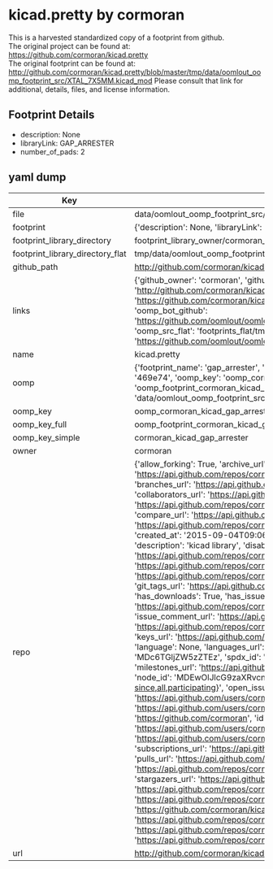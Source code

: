 # kicad.pretty by cormoran  
This is a harvested standardized copy of a footprint from github.  
The original project can be found at:  
https://github.com/cormoran/kicad.pretty  
The original footprint can be found at:
http://github.com/cormoran/kicad.pretty/blob/master/tmp/data/oomlout_oomp_footprint_src/XTAL_7X5MM.kicad_mod
Please consult that link for additional, details, files, and license information.  
## Footprint Details
* description: None  
* libraryLink: GAP_ARRESTER  
* number_of_pads: 2  
## yaml dump  
| Key | Value |  
| --- | --- |  
| file | data/oomlout_oomp_footprint_src/kicad.pretty/GAP_ARRESTER.kicad_mod |  
| footprint | {'description': None, 'libraryLink': 'GAP_ARRESTER', 'number_of_pads': 2} |  
| footprint_library_directory | footprint_library_owner/cormoran_kicad.pretty |  
| footprint_library_directory_flat | tmp/data/oomlout_oomp_footprint_src/footprints_flat/cormoran_kicad_gap_arrester/working |  
| github_path | http://github.com/cormoran/kicad.pretty/blob/master/tmp/data/oomlout_oomp_footprint_src/GAP_ARRESTER.kicad_mod |  
| links | {'github_owner': 'cormoran', 'github_repo_name': 'kicad.pretty', 'github_src': 'http://github.com/cormoran/kicad.pretty/blob/master/tmp/data/oomlout_oomp_footprint_src/XTAL_7X5MM.kicad_mod', 'github_src_repo': 'https://github.com/cormoran/kicad.pretty', 'oomp_bot': 'tmp/data/oomlout_oomp_footprint_src/footprints/cormoran_kicad_gap_arrester/working', 'oomp_bot_github': 'https://github.com/oomlout/oomlout_oomp_footprint_bot/tree/main/tmp/data/oomlout_oomp_footprint_src/footprints/cormoran_kicad_gap_arrester/working', 'oomp_src_flat': 'footprints_flat/tmp/data/oomlout_oomp_footprint_src/footprints_flat/cormoran_kicad_gap_arrester/working', 'oomp_src_flat_github': 'https://github.com/oomlout/oomlout_oomp_footprint_src/tree/main/tmp/data/oomlout_oomp_footprint_src/footprints_flat/cormoran_kicad_gap_arrester/working'} |  
| name | kicad.pretty |  
| oomp | {'footprint_name': 'gap_arrester', 'library_name': 'kicad', 'md5': '469e746c68c7598d2f4928275e59fd74', 'md5_10': '469e746c68', 'md5_5': '469e7', 'md5_6': '469e74', 'oomp_key': 'oomp_cormoran_kicad_gap_arrester', 'oomp_key_extra': 'oomp_footprint_cormoran_kicad_gap_arrester', 'oomp_key_full': 'oomp_footprint_cormoran_kicad_gap_arrester_469e74', 'oomp_key_simple': 'cormoran_kicad_gap_arrester', 'original_filename': 'data/oomlout_oomp_footprint_src/kicad.pretty/GAP_ARRESTER.kicad_mod', 'owner_name': 'cormoran'} |  
| oomp_key | oomp_cormoran_kicad_gap_arrester |  
| oomp_key_full | oomp_footprint_cormoran_kicad_gap_arrester |  
| oomp_key_simple | cormoran_kicad_gap_arrester |  
| owner | cormoran |  
| repo | {'allow_forking': True, 'archive_url': 'https://api.github.com/repos/cormoran/kicad.pretty/{archive_format}{/ref}', 'archived': False, 'assignees_url': 'https://api.github.com/repos/cormoran/kicad.pretty/assignees{/user}', 'blobs_url': 'https://api.github.com/repos/cormoran/kicad.pretty/git/blobs{/sha}', 'branches_url': 'https://api.github.com/repos/cormoran/kicad.pretty/branches{/branch}', 'clone_url': 'https://github.com/cormoran/kicad.pretty.git', 'collaborators_url': 'https://api.github.com/repos/cormoran/kicad.pretty/collaborators{/collaborator}', 'comments_url': 'https://api.github.com/repos/cormoran/kicad.pretty/comments{/number}', 'commits_url': 'https://api.github.com/repos/cormoran/kicad.pretty/commits{/sha}', 'compare_url': 'https://api.github.com/repos/cormoran/kicad.pretty/compare/{base}...{head}', 'contents_url': 'https://api.github.com/repos/cormoran/kicad.pretty/contents/{+path}', 'contributors_url': 'https://api.github.com/repos/cormoran/kicad.pretty/contributors', 'created_at': '2015-09-04T09:06:22Z', 'default_branch': 'master', 'deployments_url': 'https://api.github.com/repos/cormoran/kicad.pretty/deployments', 'description': 'kicad library', 'disabled': False, 'downloads_url': 'https://api.github.com/repos/cormoran/kicad.pretty/downloads', 'events_url': 'https://api.github.com/repos/cormoran/kicad.pretty/events', 'fork': False, 'forks': 0, 'forks_count': 0, 'forks_url': 'https://api.github.com/repos/cormoran/kicad.pretty/forks', 'full_name': 'cormoran/kicad.pretty', 'git_commits_url': 'https://api.github.com/repos/cormoran/kicad.pretty/git/commits{/sha}', 'git_refs_url': 'https://api.github.com/repos/cormoran/kicad.pretty/git/refs{/sha}', 'git_tags_url': 'https://api.github.com/repos/cormoran/kicad.pretty/git/tags{/sha}', 'git_url': 'git://github.com/cormoran/kicad.pretty.git', 'has_discussions': False, 'has_downloads': True, 'has_issues': True, 'has_pages': False, 'has_projects': True, 'has_wiki': True, 'homepage': None, 'hooks_url': 'https://api.github.com/repos/cormoran/kicad.pretty/hooks', 'html_url': 'https://github.com/cormoran/kicad.pretty', 'id': 41906896, 'is_template': False, 'issue_comment_url': 'https://api.github.com/repos/cormoran/kicad.pretty/issues/comments{/number}', 'issue_events_url': 'https://api.github.com/repos/cormoran/kicad.pretty/issues/events{/number}', 'issues_url': 'https://api.github.com/repos/cormoran/kicad.pretty/issues{/number}', 'keys_url': 'https://api.github.com/repos/cormoran/kicad.pretty/keys{/key_id}', 'labels_url': 'https://api.github.com/repos/cormoran/kicad.pretty/labels{/name}', 'language': None, 'languages_url': 'https://api.github.com/repos/cormoran/kicad.pretty/languages', 'license': {'key': 'mit', 'name': 'MIT License', 'node_id': 'MDc6TGljZW5zZTEz', 'spdx_id': 'MIT', 'url': 'https://api.github.com/licenses/mit'}, 'merges_url': 'https://api.github.com/repos/cormoran/kicad.pretty/merges', 'milestones_url': 'https://api.github.com/repos/cormoran/kicad.pretty/milestones{/number}', 'mirror_url': None, 'name': 'kicad.pretty', 'network_count': 0, 'node_id': 'MDEwOlJlcG9zaXRvcnk0MTkwNjg5Ng==', 'notifications_url': 'https://api.github.com/repos/cormoran/kicad.pretty/notifications{?since,all,participating}', 'open_issues': 0, 'open_issues_count': 0, 'owner': {'avatar_url': 'https://avatars.githubusercontent.com/u/7994064?v=4', 'events_url': 'https://api.github.com/users/cormoran/events{/privacy}', 'followers_url': 'https://api.github.com/users/cormoran/followers', 'following_url': 'https://api.github.com/users/cormoran/following{/other_user}', 'gists_url': 'https://api.github.com/users/cormoran/gists{/gist_id}', 'gravatar_id': '', 'html_url': 'https://github.com/cormoran', 'id': 7994064, 'login': 'cormoran', 'node_id': 'MDQ6VXNlcjc5OTQwNjQ=', 'organizations_url': 'https://api.github.com/users/cormoran/orgs', 'received_events_url': 'https://api.github.com/users/cormoran/received_events', 'repos_url': 'https://api.github.com/users/cormoran/repos', 'site_admin': False, 'starred_url': 'https://api.github.com/users/cormoran/starred{/owner}{/repo}', 'subscriptions_url': 'https://api.github.com/users/cormoran/subscriptions', 'type': 'User', 'url': 'https://api.github.com/users/cormoran'}, 'private': False, 'pulls_url': 'https://api.github.com/repos/cormoran/kicad.pretty/pulls{/number}', 'pushed_at': '2015-09-04T09:06:22Z', 'releases_url': 'https://api.github.com/repos/cormoran/kicad.pretty/releases{/id}', 'size': 120, 'ssh_url': 'git@github.com:cormoran/kicad.pretty.git', 'stargazers_count': 0, 'stargazers_url': 'https://api.github.com/repos/cormoran/kicad.pretty/stargazers', 'statuses_url': 'https://api.github.com/repos/cormoran/kicad.pretty/statuses/{sha}', 'subscribers_count': 2, 'subscribers_url': 'https://api.github.com/repos/cormoran/kicad.pretty/subscribers', 'subscription_url': 'https://api.github.com/repos/cormoran/kicad.pretty/subscription', 'svn_url': 'https://github.com/cormoran/kicad.pretty', 'tags_url': 'https://api.github.com/repos/cormoran/kicad.pretty/tags', 'teams_url': 'https://api.github.com/repos/cormoran/kicad.pretty/teams', 'temp_clone_token': None, 'topics': [], 'trees_url': 'https://api.github.com/repos/cormoran/kicad.pretty/git/trees{/sha}', 'updated_at': '2015-09-04T09:06:22Z', 'url': 'https://api.github.com/repos/cormoran/kicad.pretty', 'visibility': 'public', 'watchers': 0, 'watchers_count': 0, 'web_commit_signoff_required': False} |  
| url | http://github.com/cormoran/kicad.pretty |  

